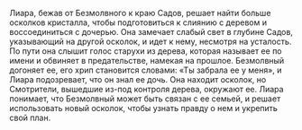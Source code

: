 Лиара, бежав от Безмолвного к краю Садов, решает найти больше осколков кристалла, чтобы подготовиться к слиянию с деревом и воссоединиться с дочерью. Она замечает слабый свет в глубине Садов, указывающий на другой осколок, и идет к нему, несмотря на усталость. По пути она слышит голос старухи из дерева, которая называет ее по имени и обвиняет в предательстве, намекая на прошлое. Безмолвный догоняет ее, его хрип становится словами: «Ты забрала ее у меня», и Лиара подозревает, что он знал ее дочь. Она находит осколок, но Смотрители, вышедшие из-под контроля дерева, окружают ее. Лиара понимает, что Безмолвный может быть связан с ее семьей, и решает использовать новый осколок, чтобы узнать правду о нем и укрепить свой план.